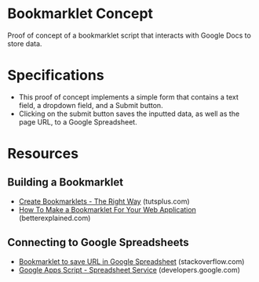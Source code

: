 # Bookmarklet Concept
Proof of concept of a bookmarklet script that interacts with Google Docs to store data.

# Specifications
- This proof of concept implements a simple form that contains a text field, a dropdown field, and a Submit button.
- Clicking on the submit button saves the inputted data, as well as the page URL, to a Google Spreadsheet.

# Resources
## Building a Bookmarklet

- [Create Bookmarklets - The Right Way](http://code.tutsplus.com/tutorials/create-bookmarklets-the-right-way--net-18154) (tutsplus.com)
- [How To Make a Bookmarklet For Your Web Application](http://betterexplained.com/articles/how-to-make-a-bookmarklet-for-your-web-application/) (betterexplained.com)


## Connecting to Google Spreadsheets
- [Bookmarklet to save URL in Google Spreadsheet](http://stackoverflow.com/questions/15592094/bookmarklet-to-save-url-in-google-spreadsheet) (stackoverflow.com)
- [Google Apps Script - Spreadsheet Service](https://developers.google.com/apps-script/reference/spreadsheet/) (developers.google.com)

